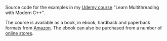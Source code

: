 Source code for the examples in my <a href="https://www.udemy.com/course/learn-modern-cplusplus-concurrency/?referralCode=9E2730BD5BC6996EC17C">Udemy course</a> "Learn Multithreading with Modern C++".

The course is available as a book, in ebook, hardback and paperback formats from <a href="https://www.amazon.com/dp/B0BN62H6SS">Amazon</a>. The ebook can also be purchased from a number of <a href="https://books2read.com/u/bOz5MW">online stores</a>.
